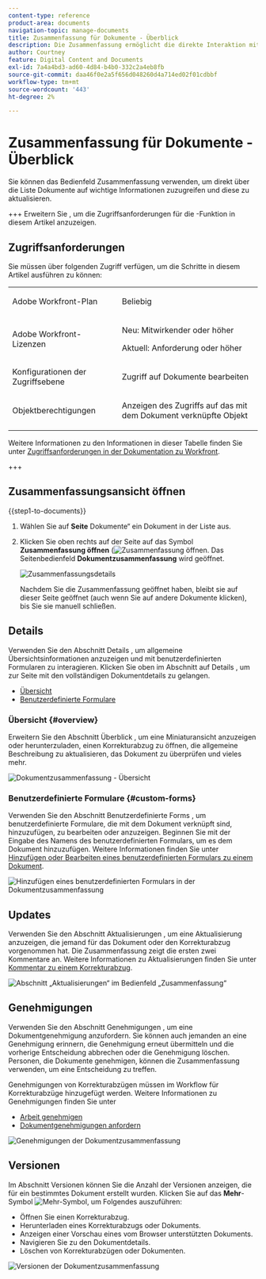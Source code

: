 ```yaml
---
content-type: reference
product-area: documents
navigation-topic: manage-documents
title: Zusammenfassung für Dokumente - Überblick
description: Die Zusammenfassung ermöglicht die direkte Interaktion mit wichtigen Informationen aus der Dokumentenliste.
author: Courtney
feature: Digital Content and Documents
exl-id: 7a4a4bd3-ad60-4d84-b4b0-332c2a4eb8fb
source-git-commit: daa46f0e2a5f656d048260d4a714ed02f01cdbbf
workflow-type: tm+mt
source-wordcount: '443'
ht-degree: 2%

---
```


# Zusammenfassung für Dokumente - Überblick

<!--Audited: April, 2024-->

Sie können das Bedienfeld Zusammenfassung verwenden, um direkt über die Liste Dokumente auf wichtige Informationen zuzugreifen und diese zu aktualisieren.


+++ Erweitern Sie , um die Zugriffsanforderungen für die -Funktion in diesem Artikel anzuzeigen.


## Zugriffsanforderungen

Sie müssen über folgenden Zugriff verfügen, um die Schritte in diesem Artikel ausführen zu können:

<table style="table-layout:auto"> 
 <col> 
 </col> 
 <col> 
 </col> 
 <tbody> 
  <tr> 
   <td role="rowheader">Adobe Workfront-Plan</td> 
   <td> <p> Beliebig</p> </td> 
  </tr> 
  <tr> 
   <td role="rowheader">Adobe Workfront-Lizenzen</td> 
   <td> <p>Neu: Mitwirkender oder höher</p> 
   <p>Aktuell: Anforderung oder höher</p>
   </td> 
  </tr> 
  <tr data-mc-conditions=""> 
   <td role="rowheader">Konfigurationen der Zugriffsebene</td> 
   <td> <p>Zugriff auf Dokumente bearbeiten</p>  </td> 
  </tr> 
  <tr data-mc-conditions=""> 
   <td role="rowheader">Objektberechtigungen</td> 
   <td> <p>Anzeigen des Zugriffs auf das mit dem Dokument verknüpfte Objekt</p> </td> 
  </tr> 
 </tbody> 
</table>

Weitere Informationen zu den Informationen in dieser Tabelle finden Sie unter [Zugriffsanforderungen in der Dokumentation zu Workfront](/help/quicksilver/administration-and-setup/add-users/access-levels-and-object-permissions/access-level-requirements-in-documentation.md).

+++

## Zusammenfassungsansicht öffnen

{{step1-to-documents}}

1. Wählen Sie auf **Seite** Dokumente“ ein Dokument in der Liste aus.

1. Klicken Sie oben rechts auf der Seite auf das Symbol **Zusammenfassung öffnen** (![ Zusammenfassung öffnen](assets/qs-summary-in-new-toolbar-small.png). Das Seitenbedienfeld **Dokumentzusammenfassung** wird geöffnet.

   ![Zusammenfassungsdetails](assets/document-summary-panel.png)

   Nachdem Sie die Zusammenfassung geöffnet haben, bleibt sie auf dieser Seite geöffnet (auch wenn Sie auf andere Dokumente klicken), bis Sie sie manuell schließen.


## Details

Verwenden Sie den Abschnitt Details , um allgemeine Übersichtsinformationen anzuzeigen und mit benutzerdefinierten Formularen zu interagieren. Klicken Sie oben im Abschnitt auf Details , um zur Seite mit den vollständigen Dokumentdetails zu gelangen.

* [Übersicht](#overview)
* [Benutzerdefinierte Formulare](#custom-forms)

### Übersicht {#overview}

Erweitern Sie den Abschnitt Überblick , um eine Miniaturansicht anzuzeigen oder herunterzuladen, einen Korrekturabzug zu öffnen, die allgemeine Beschreibung zu aktualisieren, das Dokument zu überprüfen und vieles mehr.

![Dokumentzusammenfassung - Übersicht](assets/details-section.png)

### Benutzerdefinierte Formulare {#custom-forms}

Verwenden Sie den Abschnitt Benutzerdefinierte Forms , um benutzerdefinierte Formulare, die mit dem Dokument verknüpft sind, hinzuzufügen, zu bearbeiten oder anzuzeigen. Beginnen Sie mit der Eingabe des Namens des benutzerdefinierten Formulars, um es dem Dokument hinzuzufügen. Weitere Informationen finden Sie unter [Hinzufügen oder Bearbeiten eines benutzerdefinierten Formulars zu einem Dokument](../../documents/managing-documents/add-custom-form-documents.md).

![Hinzufügen eines benutzerdefinierten Formulars in der Dokumentzusammenfassung](assets/custom-forms-section.png)

## Updates

Verwenden Sie den Abschnitt Aktualisierungen , um eine Aktualisierung anzuzeigen, die jemand für das Dokument oder den Korrekturabzug vorgenommen hat. Die Zusammenfassung zeigt die ersten zwei Kommentare an. Weitere Informationen zu Aktualisierungen finden Sie unter [Kommentar zu einem Korrekturabzug](../../review-and-approve-work/proofing/reviewing-proofs-within-workfront/comment-on-a-proof/comment-on-proof.md).

![Abschnitt „Aktualisierungen“ im Bedienfeld „Zusammenfassung“](assets/updates-section.png)

## Genehmigungen

Verwenden Sie den Abschnitt Genehmigungen , um eine Dokumentgenehmigung anzufordern. Sie können auch jemanden an eine Genehmigung erinnern, die Genehmigung erneut übermitteln und die vorherige Entscheidung abbrechen oder die Genehmigung löschen. Personen, die Dokumente genehmigen, können die Zusammenfassung verwenden, um eine Entscheidung zu treffen.

Genehmigungen von Korrekturabzügen müssen im Workflow für Korrekturabzüge hinzugefügt werden. Weitere Informationen zu Genehmigungen finden Sie unter

* [Arbeit genehmigen](../../review-and-approve-work/manage-approvals/approving-work.md)
* [Dokumentgenehmigungen anfordern](../../review-and-approve-work/manage-approvals/request-document-approvals.md)

![Genehmigungen der Dokumentzusammenfassung](assets/approvals-section.png)

## Versionen

Im Abschnitt Versionen können Sie die Anzahl der Versionen anzeigen, die für ein bestimmtes Dokument erstellt wurden. Klicken Sie auf das **Mehr**-Symbol ![Mehr-Symbol](assets/more-icon.png), um Folgendes auszuführen:

* Öffnen Sie einen Korrekturabzug.
* Herunterladen eines Korrekturabzugs oder Dokuments.
* Anzeigen einer Vorschau eines vom Browser unterstützten Dokuments.
* Navigieren Sie zu den Dokumentdetails.
* Löschen von Korrekturabzügen oder Dokumenten.

![Versionen der Dokumentzusammenfassung](assets/versions-section.png)
